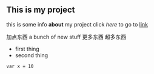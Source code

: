 <!-- markdown file -->
<!-- //井号是字磅数 越多越大 -->

## This is my project

this is some info **about** my project
click *here* to go to  [link](http://google.com)

加点东西
a bunch of new stuff
更多东西
超多东西
<!-- //link to image也是这个写法 -->
<!-- //方括号里的字可以改 就随心命名 -->

- first thing
- second thing

```
var x = 10
```
<!-- //code -->
<!-- comment的快捷键是command+？ 然后这个写法跟在html里一样 尖括号和感叹号和短杠杠 -->
